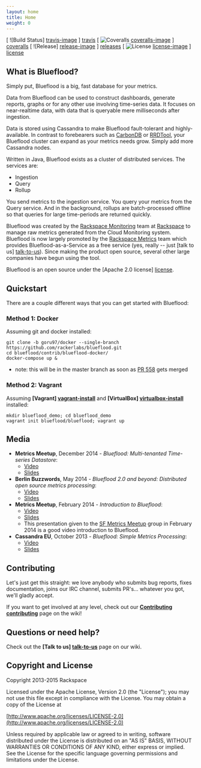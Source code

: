 ```yaml
---
layout: home
title: Home
weight: 0
---
```


[ ![Build Status] [travis-image] ] [travis] [ ![Coveralls] [coveralls-image] ] [coveralls] [ ![Release] [release-image] ] [releases] [ ![License] [license-image] ] [license]

## What is Blueflood?

Simply put, Blueflood is a big, fast database for your metrics.  

Data from Blueflood can be used to construct dashboards, generate reports, graphs or for any other use involving time-series data.  It focuses on near-realtime data, with data that is queryable mere milliseconds after ingestion.

Data is stored using Cassandra to make Blueflood fault-tolerant and highly-available.  In contrast to forebearers such as [CarbonDB](http://carbondb.org/) or [RRDTool](http://oss.oetiker.ch/rrdtool/), your Blueflood cluster can expand as your metrics needs grow.  Simply add more Cassandra nodes.  

Written in Java, Blueflood exists as a cluster of distributed services.  The services are:

* Ingestion
* Query 
* Rollup

You send metrics to the ingestion service.  You query your metrics from the Query service.  And in the background, rollups are batch-processed offline so that queries for large time-periods are returned quickly.

Blueflood was created by the [Rackspace Monitoring](http://www.rackspace.com/cloud/monitoring) team at [Rackspace](http://www.rackspace.com/) to manage raw metrics generated from the Cloud Monitoring system.  Blueflood is now largely promoted by the [Rackspace Metrics](https://www.rackspace.com/knowledge_center/article/rackspace-metrics-overview) team which provides Blueflood-as-a-Service as a free service (yes, really -- just [talk to us] [talk-to-us]).  Since making the product open source, several other large companies have begun using the tool.

Blueflood is an open source under the [Apache 2.0 license] [license].


## Quickstart


There are a couple different ways that you can get started with Blueflood:

### Method 1: Docker
Assuming git and docker installed:

```
git clone -b goru97/docker --single-branch https://github.com/rackerlabs/blueflood.git
cd blueflood/contrib/blueflood-docker/
docker-compose up &
```

* note: this will be in the master branch as soon as [PR 558](https://github.com/rackerlabs/blueflood/pull/558) gets merged

### Method 2: Vagrant
Assuming **[Vagrant] [vagrant-install]** and **[VirtualBox] [virtualbox-install]** installed:

```
mkdir blueflood_demo; cd blueflood_demo
vagrant init blueflood/blueflood; vagrant up
```

## Media

* **Metrics Meetup**, December 2014 - *Blueflood: Multi-tenanted Time-series Datastore*:
	* [Video](https://vimeo.com/114585521)
	* [Slides](https://raw.githubusercontent.com/rackerlabs/blueflood/master/contrib/presentations/MetricsMeetupDecember2014.pdf)
* **Berlin Buzzwords**, May 2014 - *Blueflood 2.0 and beyond: Distributed open source metrics processing*:
  * [Video](https://www.youtube.com/watch?v=NmZTdWzX5v8&list=PLq-odUc2x7i-Q5gQtkmba4ov37XRPjp6n&index=33)
  * [Slides](http://berlinbuzzwords.de/sites/berlinbuzzwords.de/files/media/documents/gary_dusbabek_berlin_buzzwords_2014.pdf)
* **Metrics Meetup**, February 2014 - *Introduction to Blueflood*:
	* [Video](http://vimeo.com/87210602)
	* [Slides](http://www.lakshmikannan.me/slides/2014-02-19-sf-metrics-meetup/#/)
	* This presentation given to the [SF Metrics Meetup](http://www.meetup.com/San-Francisco-Metrics-Meetup/) group in February 2014 is a good video introduction to Blueflood.
* **Cassandra EU**, October 2013 - *Blueflood: Simple Metrics Processing*:
	* [Video](https://www.youtube.com/watch?v=1rcffSq26z0)
	* [Slides](http://www.slideshare.net/gdusbabek/blueflood-open-source-metrics-processing-at-cassandraeu-2013)


## Contributing

Let's just get this straight: we love anybody who submits bug reports, fixes documentation, joins our IRC channel, submits PR's... whatever you got, we'll gladly accept.

If you want to get involved at any level, check out our **[Contributing] [contributing]** page on the wiki!

## Questions or need help?

Check out the **[Talk to us] [talk-to-us]** page on our wiki.


## Copyright and License

Copyright 2013-2015 Rackspace

Licensed under the Apache License, Version 2.0 (the "License"); you may not use this file except in compliance with the License. You may obtain a copy of the License at

[http://www.apache.org/licenses/LICENSE-2.0](http://www.apache.org/licenses/LICENSE-2.0)

Unless required by applicable law or agreed to in writing, software distributed under the License is distributed on an "AS IS" BASIS, WITHOUT WARRANTIES OR CONDITIONS OF ANY KIND, either express or implied. See the License for the specific language governing permissions and limitations under the License.


[travis-image]: https://secure.travis-ci.org/rackerlabs/blueflood.png?branch=master
[travis]: http://travis-ci.org/rackerlabs/blueflood
[coveralls-image]: https://coveralls.io/repos/rackerlabs/blueflood/badge.svg?branch=master
[coveralls]: https://coveralls.io/github/rackerlabs/blueflood
[release-image]: http://img.shields.io/badge/rax-release-v1.0.1956.svg
[releases]: https://github.com/rackerlabs/blueflood/releases
[license-image]: https://img.shields.io/badge/license-Apache%202-blue.svg
[license]: http://www.apache.org/licenses/LICENSE-2.0

[wiki]: https://github.com/rackerlabs/blueflood/wiki
[talk-to-us]: https://github.com/rackerlabs/blueflood/wiki/Talk-to-us
[contributing]: https://github.com/rackerlabs/blueflood/wiki/Contributing


[vagrant-install]: http://docs.vagrantup.com/v2/installation/index.html
[virtualbox-install]: https://www.virtualbox.org/wiki/Downloads
